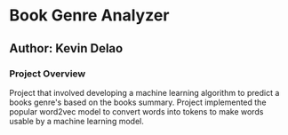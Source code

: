 # Book Genre Analyzer
## Author: Kevin Delao
### Project Overview
Project that involved developing a machine learning algorithm to predict a books genre's based on the books summary. Project implemented the popular word2vec model to convert words into tokens to make words usable by a machine learning model.
